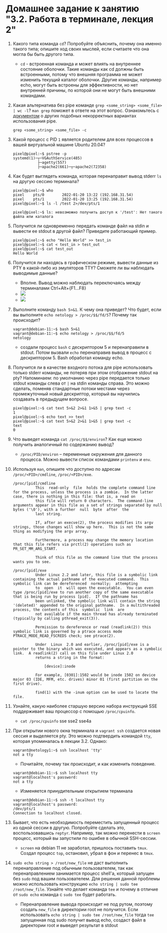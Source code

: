 # Домашнее задание к занятию "3.2. Работа в терминале, лекция 2"

1. Какого типа команда `cd`? Попробуйте объяснить, почему она именно такого типа; опишите ход своих мыслей, если считаете что она могла бы быть другого типа.
    - `cd` - встроенная команда и может влиять на внутреннее состояние оболочки. Такие команды как cd должны быть встроенными, потому что внешняя программа не может изменить текущий каталог оболочки. Другие команды, например echo, могут быть встроены для эффективности, но нет внутренней причины, по которой они не могут быть внешними командами.
1. Какая альтернатива без pipe команде `grep <some_string> <some_file> | wc -l`? `man grep` поможет в ответе на этот вопрос. Ознакомьтесь с [документом](http://www.smallo.ruhr.de/award.html) о других подобных некорректных вариантах использования pipe.
    ```
   grep <some_string> <some_file> -c
    ```
1. Какой процесс с PID `1` является родителем для всех процессов в вашей виртуальной машине Ubuntu 20.04?
    ````
   pixel@pixel:~$ pstree -p
    systemd(1)─┬─VGAuthService(485)
               ├─agetty(557)
               ├─apache2(661)─┬─apache2(72358)
    ````   
1. Как будет выглядеть команда, которая перенаправит вывод stderr `ls` на другую сессию терминала?
    ```
    pixel@pixel:~$ who
    pixel    pts/0        2022-01-20 13:22 (192.168.31.54)
    pixel    pts/1        2022-01-20 13:25 (192.168.31.54)
    pixel@pixel:~$ ls -l /test 2>/dev/pts/1
    ```
    ```
    pixel@pixel:~$ ls: невозможно получить доступ к '/test': Нет такого файла или каталога

    ```
1. Получится ли одновременно передать команде файл на stdin и вывести ее stdout в другой файл? Приведите работающий пример.
    ```
    pixel@pixel:~$ echo "Hello World" >> test_in
    pixel@pixel:~$ cat < test_in > test_out
    pixel@pixel:~$ cat test_out
    Hello World
    ```
1. Получится ли находясь в графическом режиме, вывести данные из PTY в какой-либо из эмуляторов TTY? Сможете ли вы наблюдать выводимые данные?
   - Вполне. Вывод можно наблюдать переключаясь между терминалами Ctrl+Alt+{F1...F8} 
   - ![](img/11.png)
   - ![](img/22.png)
1. Выполните команду `bash 5>&1`. К чему она приведет? Что будет, если вы выполните `echo netology > /proc/$$/fd/5`? Почему так происходит?
    ```
    vagrant@debian-11:~$ bash 5>&1
    vagrant@debian-11:~$ echo netology > /proc/$$/fd/5
    netology
    ```
    - создали процесс `bash` с дескриптором 5 и перенаправили в stdout. Потом вызвали `echo` перенаправив вывод в процесс с дескриптором 5. Bash обработал команду echo.
1. Получится ли в качестве входного потока для pipe использовать только stderr команды, не потеряв при этом отображение stdout на pty? Напоминаем: по умолчанию через pipe передается только stdout команды слева от `|` на stdin команды справа. Это можно сделать, поменяв стандартные потоки местами через промежуточный новый дескриптор, который вы научились создавать в предыдущем вопросе.
    ```
    pixel@pixel:~$ cat text 5>&2 2>&1 1>&5 | grep text -c
    1
    pixel@pixel:~$ echo text >> text
    pixel@pixel:~$ cat text 5>&2 2>&1 1>&5 | grep text -c
    text
    0
    ```
1. Что выведет команда `cat /proc/$$/environ`? Как еще можно получить аналогичный по содержанию вывод?
    - `/proc/PID/environ` – переменные окружения для данного процесса. Можно вывести список командами `printenv` и `env`.

1. Используя `man`, опишите что доступно по адресам `/proc/<PID>/cmdline`, `/proc/<PID>/exe`.
    ```
    /proc/[pid]/cmdline 
              This  read-only  file  holds the complete command line for the process, unless the process is a zombie.  In the latter case, there is nothing in this file: that is, a read on
              this file will return 0 characters.  The command-line arguments appear in this file as a set of strings separated by null bytes ('\0'), with a further  null  byte  after  the
              last string.

              If, after an execve(2), the process modifies its argv strings, those changes will show up here.  This is not the same thing as modifying the argv array.

              Furthermore, a process may change the memory location that this file refers via prctl(2) operations such as PR_SET_MM_ARG_START.

              Think of this file as the command line that the process wants you to see.
    ```
    ```
    /proc/[pid]/exe
              Under Linux 2.2 and later, this file is a symbolic link containing the actual pathname of the executed command.  This symbolic link can be dereferenced  normally;  attempting
              to  open  it  will open the executable.  You can even type /proc/[pid]/exe to run another copy of the same executable that is being run by process [pid].  If the pathname has
              been unlinked, the symbolic link will contain the string '(deleted)' appended to the original pathname.  In a multithreaded process, the contents of this  symbolic  link  are
              not available if the main thread has already terminated (typically by calling pthread_exit(3)).

              Permission to dereference or read (readlink(2)) this symbolic link is governed by a ptrace access mode PTRACE_MODE_READ_FSCREDS check; see ptrace(2).

              Under  Linux  2.0 and earlier, /proc/[pid]/exe is a pointer to the binary which was executed, and appears as a symbolic link.  A readlink(2) call on this file under Linux 2.0
              returns a string in the format:

                  [device]:inode

              For example, [0301]:1502 would be inode 1502 on device major 03 (IDE, MFM, etc. drives) minor 01 (first partition on the first drive).

              find(1) with the -inum option can be used to locate the file.

    ```
1. Узнайте, какую наиболее старшую версию набора инструкций SSE поддерживает ваш процессор с помощью `/proc/cpuinfo`.
    - `cat /proc/cpuinfo` sse sse2 sse4a
1. При открытии нового окна терминала и `vagrant ssh` создается новая сессия и выделяется pty. Это можно подтвердить командой `tty`, которая упоминалась в лекции 3.2. Однако:

    ```
    vagrant@netology1:~$ ssh localhost 'tty'
    not a tty
    ```
	- Почитайте, почему так происходит, и как изменить поведение.
	
    ```
    vagrant@debian-11:~$ ssh localhost tty
    vagrant@localhost's password: 
    not a tty
    ```
	
	- Изменяется принудительным открытием терминала
	
	```
    vagrant@debian-11:~$ ssh -t localhost tty
    vagrant@localhost's password: 
    /dev/pts/1
    Connection to localhost closed.
    ```
1. Бывает, что есть необходимость переместить запущенный процесс из одной сессии в другую. Попробуйте сделать это, воспользовавшись `reptyr`. Например, так можно перенести в `screen` процесс, который вы запустили по ошибке в обычной SSH-сессии.
    - `screen` на debian 11 не заработал, пришлось поставить `tmux`. Создал процесс `top`, остановил, убрал в фон и перенес в `tmux`.
    
1. `sudo echo string > /root/new_file` не даст выполнить перенаправление под обычным пользователем, так как перенаправлением занимается процесс shell'а, который запущен без `sudo` под вашим пользователем. Для решения данной проблемы можно использовать конструкцию `echo string | sudo tee /root/new_file`. Узнайте что делает команда `tee` и почему в отличие от `sudo echo` команда с `sudo tee` будет работать.
     - Перенаправление вывода происходит не под рутом, поэтому создать `new_file` в директории root не получится. Если использовать `echo string | sudo tee /root/new_file` тогда `tee` запущенная под sudo получит вывод echo, создаст файл в директории root и выведет результат в stdout